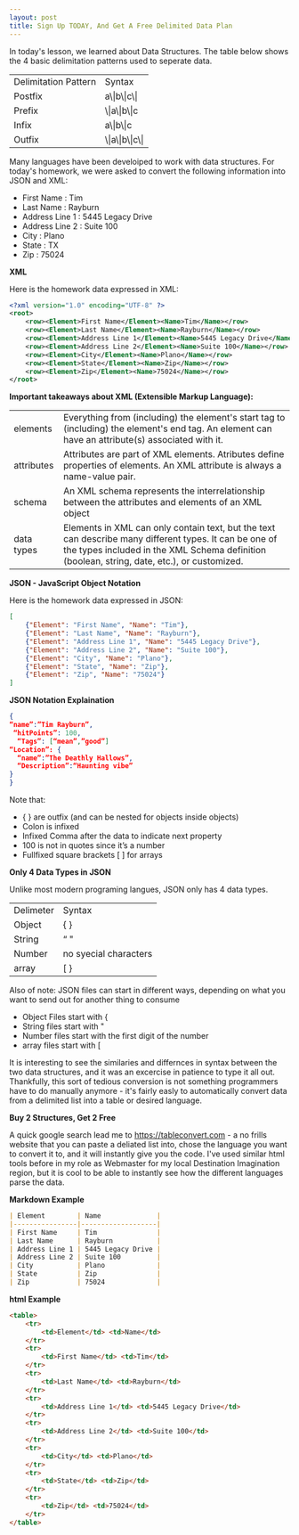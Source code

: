```yaml
---
layout: post
title: Sign Up TODAY, And Get A Free Delimited Data Plan
---
```


In today's lesson, we learned about Data Structures. The table below shows the 4 basic delimitation patterns used to seperate data. 

<table>
    <tr>
        <td>Delimitation Pattern     </td>
        <td> Syntax</td>
    </tr>
    <tr>
        <td>Postfix</td>
        <td>a\|b\|c\|</td>
    </tr>
    <tr>
        <td>Prefix</td>
        <td>\|a\|b\|c</td>
    </tr>
    <tr>
        <td>Infix</td>
        <td>a\|b\|c</td>
    </tr>
    <tr>
        <td>Outfix</td>
        <td>\|a\|b\|c\|</td>
    </tr>
</table>


Many languages have been develoiped to work with data structures. For today's homework, we were asked to convert the following information into JSON and XML:

*  First Name : Tim 
*  Last Name : Rayburn 
*  Address Line 1 : 5445 Legacy Drive 
*  Address Line 2 : Suite 100
*  City : Plano 
*  State : TX 
*  Zip : 75024
 

**XML**

Here is the homework data expressed in XML:


```xml
<?xml version="1.0" encoding="UTF-8" ?>
<root>
    <row><Element>First Name</Element><Name>Tim</Name></row>
    <row><Element>Last Name</Element><Name>Rayburn</Name></row>
    <row><Element>Address Line 1</Element><Name>5445 Legacy Drive</Name></row>
    <row><Element>Address Line 2</Element><Name>Suite 100</Name></row>
    <row><Element>City</Element><Name>Plano</Name></row>
    <row><Element>State</Element><Name>Zip</Name></row>
    <row><Element>Zip</Element><Name>75024</Name></row>
</root>
```

**Important takeaways about XML (Extensible Markup Language):**




<table>
        <tr>
        <td>elements</td>
        <td>Everything from (including) the element's start tag to (including) the element's end tag. An element can have an attribute(s) associated with it.</td>
    </tr>
    <tr>
        <td>attributes</td>
        <td>Attributes are part of XML elements. Atributes define properties of elements. An XML attribute is always a name-value pair.</td>
    </tr>
    <tr>
        <td>schema</td>
        <td>An XML schema represents the interrelationship between the attributes and elements of an XML object</td>
    </tr>
    <tr>
        <td>data types</td>
        <td>Elements in XML can only contain text, but the text can describe many different types. It can be one of the types included in the XML Schema definition (boolean, string, date, etc.), or customized.</td>
    </tr>
</table>


**JSON - JavaScript Object Notation**

Here is the homework data expressed in JSON:

```json
[
    {"Element": "First Name", "Name": "Tim"},
    {"Element": "Last Name", "Name": "Rayburn"},
    {"Element": "Address Line 1", "Name": "5445 Legacy Drive"},
    {"Element": "Address Line 2", "Name": "Suite 100"},
    {"Element": "City", "Name": "Plano"},
    {"Element": "State", "Name": "Zip"},
    {"Element": "Zip", "Name": "75024"}
]
```

**JSON Notation Explaination**

```json
{
“name”:”Tim Rayburn”, 
 “hitPoints”: 100,
  “Tags”: [“mean”,”good”] 
“Location”: {
  “name”:”The Deathly Hallows”,
  “Description”:“Haunting vibe”
}
}
```

Note that:
* {  } are outfix (and can be nested for objects inside objects)
* Colon is infixed
* Infixed Comma after the data to indicate next property
* 100 is not in quotes since it’s a number
* Fullfixed square brackets [  ] for arrays
                 

**Only 4 Data Types in JSON**

Unlike most modern programing langues, JSON only has 4 data types. 

<table>
    <tr>
        <td>Delimeter</td>
        <td>Syntax</td>
    </tr>
    <tr>
        <td>Object</td>
        <td>{  } </td>
    </tr>
    <tr>
        <td>String</td>
        <td>“     "</td>
    </tr>
    <tr>
        <td>Number</td>
        <td>no syecial characters</td>
    </tr>
    <tr>
        <td>array</td>
        <td>[    }</td>
    </tr>
</table>



Also of note: JSON files can start in different ways, depending on what you want to send out for another thing to consume
* Object Files start with {
* String files start with "
* Number files start with the first digit of the number
* array files start with [


It is interesting to see the similaries and differnces in syntax between the two data structures, and it was an excercise in patience to type it all out. Thankfully, this sort of tedious conversion is not something programmers have to do manually anymore - it's fairly easly to automatically convert data from a delimited list into a table or desired language.


**Buy 2 Structures, Get 2 Free**

A quick google search lead me to https://tableconvert.com - a no frills website that you can paste a deliated list into, chose the language you want to convert it to, and it will instantly give you the code. I've used similar html tools before in my role as Webmaster for my local Destination Imagination region, but it is cool to be able to instantly see how the different languages parse the data.

**Markdown Example**


```markdown
| Element        | Name              |
|----------------|-------------------|
| First Name     | Tim               |
| Last Name      | Rayburn           |
| Address Line 1 | 5445 Legacy Drive |
| Address Line 2 | Suite 100         |
| City           | Plano             |
| State          | Zip               |
| Zip            | 75024             |
```


**html Example**

```html
<table>
    <tr>        
        <td>Element</td> <td>Name</td>
    </tr>
    <tr>
        <td>First Name</td> <td>Tim</td>
    </tr>
    <tr>
        <td>Last Name</td> <td>Rayburn</td>
    </tr>
    <tr>
        <td>Address Line 1</td> <td>5445 Legacy Drive</td>
    </tr>
    <tr>
        <td>Address Line 2</td> <td>Suite 100</td>
    </tr>
    <tr>
        <td>City</td> <td>Plano</td>
    </tr>
    <tr>
        <td>State</td> <td>Zip</td>
    </tr>
    <tr>
        <td>Zip</td> <td>75024</td>
    </tr>
</table>
```






